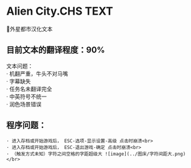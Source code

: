 # Alien City.CHS TEXT
 📄外星都市汉化文本<br>
## **目前文本的翻译程度：90%**<br>
文本问题：<br>
    · 机翻严重，牛头不对马嘴<br>
    · 字幕缺失<br>
    · 任务名未翻译完全<br>
    · 中英符号不统一<br>
    · 润色场景错误<br>

## **程序问题：**<br>
    · 进入存档或开始游戏后， ESC-选项-显示设置-高级 点击时崩溃<br>
    · 进入存档或开始游戏后， ESC-退出游戏-确定 点击时崩溃<br>
    · （触发方式未知）字符之间空格的字距超级大 ![image](../图床/字符间距大.png)</br>